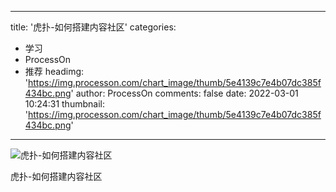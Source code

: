 
---
title: '虎扑-如何搭建内容社区'
categories: 
 - 学习
 - ProcessOn
 - 推荐
headimg: 'https://img.processon.com/chart_image/thumb/5e4139c7e4b07dc385f434bc.png'
author: ProcessOn
comments: false
date: 2022-03-01 10:24:31
thumbnail: 'https://img.processon.com/chart_image/thumb/5e4139c7e4b07dc385f434bc.png'
---

<div>   
<img class="thumb" alt="虎扑-如何搭建内容社区" src="https://img.processon.com/chart_image/thumb/5e4139c7e4b07dc385f434bc.png" referrerpolicy="no-referrer">
<p>虎扑-如何搭建内容社区</p>  
</div>
            